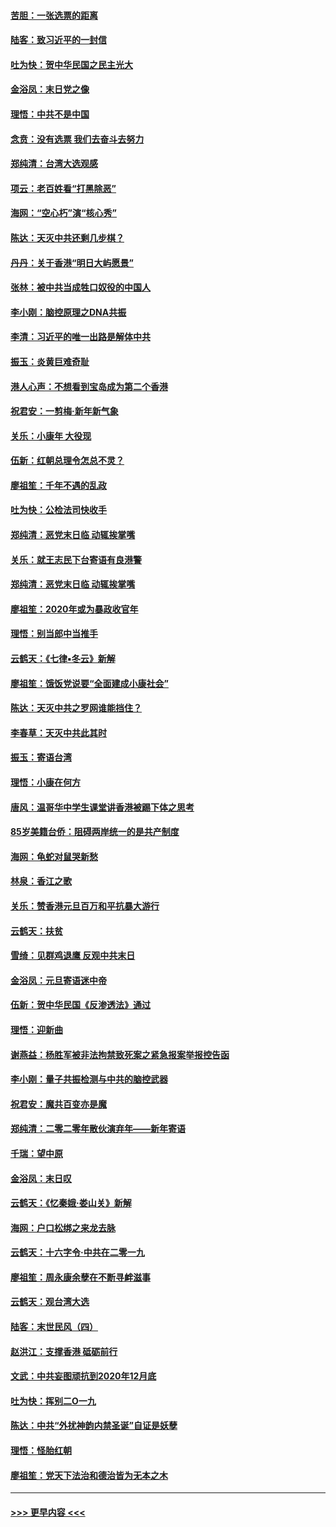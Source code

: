 #### [苦胆：一张选票的距离](../pages/nsc993/n11788914.md?t=01131022) 
#### [陆客：致习近平的一封信](../pages/nsc993/n11788867.md?t=01131022) 
#### [吐为快：贺中华民国之民主光大](../pages/nsc993/n11788618.md?t=01131022) 
#### [金浴凤：末日党之像](../pages/nsc993/n11787475.md?t=01131022) 
#### [理悟：中共不是中国](../pages/nsc993/n11787463.md?t=01131022) 
#### [念贲：没有选票  我们去奋斗去努力](../pages/nsc993/n11787398.md?t=01131022) 
#### [郑纯清：台湾大选观感](../pages/nsc993/n11786210.md?t=01131022) 
#### [项云：老百姓看“打黑除恶”](../pages/nsc993/n11785398.md?t=01131022) 
#### [海网：“空心朽”演“核心秀”](../pages/nsc993/n11783874.md?t=01131022) 
#### [陈达：天灭中共还剩几步棋？](../pages/nsc993/n11783719.md?t=01131022) 
#### [丹丹：关于香港“明日大屿愿景”](../pages/nsc993/n11783273.md?t=01131022) 
#### [张林：被中共当成牲口奴役的中国人](../pages/nsc993/n11782397.md?t=01131022) 
#### [李小刚：脑控原理之DNA共振](../pages/nsc993/n11780962.md?t=01131022) 
#### [李清：习近平的唯一出路是解体中共](../pages/nsc993/n11780866.md?t=01131022) 
#### [振玉：炎黄巨难奇耻](../pages/nsc993/n11779632.md?t=01131022) 
#### [港人心声：不想看到宝岛成为第二个香港](../pages/nsc993/n11778817.md?t=01131022) 
#### [祝君安：一剪梅‧新年新气象](../pages/nsc993/n11776340.md?t=01131022) 
#### [关乐：小康年 大役现](../pages/nsc993/n11774213.md?t=01131022) 
#### [伍新：红朝总理令怎总不灵？](../pages/nsc993/n11770813.md?t=01131022) 
#### [廖祖笙：千年不遇的乱政](../pages/nsc993/n11770373.md?t=01131022) 
#### [吐为快：公检法司快收手](../pages/nsc993/n11770359.md?t=01131022) 
#### [郑纯清：恶党末日临 动辄挨掌嘴](../pages/nsc993/n11769912.md?t=01131022) 
#### [关乐：就王志民下台寄语有良港警](../pages/nsc993/n11769903.md?t=01131022) 
#### [郑纯清：恶党末日临 动辄挨掌嘴](../pages/nsc993/n11769356.md?t=01131022) 
#### [廖祖笙：2020年或为暴政收官年](../pages/nsc993/n11768216.md?t=01131022) 
#### [理悟：别当郎中当推手](../pages/nsc993/n11768243.md?t=01131022) 
#### [云鹤天：《七律▪冬云》新解](../pages/nsc993/n11768204.md?t=01131022) 
#### [廖祖笙：饿饭党说要“全面建成小康社会”](../pages/nsc993/n11767482.md?t=01131022) 
#### [陈达：天灭中共之罗网谁能挡住？](../pages/nsc993/n11767465.md?t=01131022) 
#### [李春草：天灭中共此其时](../pages/nsc993/n11767452.md?t=01131022) 
#### [振玉：寄语台湾](../pages/nsc993/n11767432.md?t=01131022) 
#### [理悟：小康在何方](../pages/nsc993/n11767394.md?t=01131022) 
#### [唐风：温哥华中学生课堂讲香港被踢下体之思考](../pages/nsc993/n11766848.md?t=01131022) 
#### [85岁美籍台侨：阻碍两岸统一的是共产制度](../pages/nsc993/n11765043.md?t=01131022) 
#### [海网：龟蛇对鼠哭新愁](../pages/nsc993/n11764895.md?t=01131022) 
#### [林泉：香江之歌](../pages/nsc993/n11764415.md?t=01131022) 
#### [关乐：赞香港元旦百万和平抗暴大游行](../pages/nsc993/n11764382.md?t=01131022) 
#### [云鹤天：扶贫](../pages/nsc993/n11764245.md?t=01131022) 
#### [雪绮：见群鸡退鹰  反观中共末日](../pages/nsc993/n11762112.md?t=01131022) 
#### [金浴凤：元旦寄语迷中帝](../pages/nsc993/n11761788.md?t=01131022) 
#### [伍新：贺中华民国《反渗透法》通过](../pages/nsc993/n11761994.md?t=01131022) 
#### [理悟：迎新曲](../pages/nsc993/n11761152.md?t=01131022) 
#### [谢燕益：杨胜军被非法拘禁致死案之紧急报案举报控告函](../pages/nsc993/n11756134.md?t=01131022) 
#### [李小刚：量子共振检测与中共的脑控武器](../pages/nsc993/n11754518.md?t=01131022) 
#### [祝君安：魔共百变亦是魔](../pages/nsc993/n11754469.md?t=01131022) 
#### [郑纯清：二零二零年散伙演弃年——新年寄语](../pages/nsc993/n11754195.md?t=01131022) 
#### [千瑞：望中原](../pages/nsc993/n11754159.md?t=01131022) 
#### [金浴凤：末日叹](../pages/nsc993/n11752359.md?t=01131022) 
#### [云鹤天：《忆秦娥‧娄山关》新解](../pages/nsc993/n11752348.md?t=01131022) 
#### [海网：户口松绑之来龙去脉](../pages/nsc993/n11752328.md?t=01131022) 
#### [云鹤天：十六字令‧中共在二零一九](../pages/nsc993/n11752305.md?t=01131022) 
#### [廖祖笙：周永康余孽在不断寻衅滋事](../pages/nsc993/n11751013.md?t=01131022) 
#### [云鹤天：观台湾大选](../pages/nsc993/n11751007.md?t=01131022) 
#### [陆客：末世民风（四）](../pages/nsc993/n11749203.md?t=01131022) 
#### [赵洪江：支撑香港 砥砺前行](../pages/nsc993/n11748482.md?t=01131022) 
#### [文武：中共妄图顽抗到2020年12月底](../pages/nsc993/n11748446.md?t=01131022) 
#### [吐为快：挥别二O一九](../pages/nsc993/n11748411.md?t=01131022) 
#### [陈达：中共“外扰神韵内禁圣诞”自证是妖孽](../pages/nsc993/n11748226.md?t=01131022) 
#### [理悟：怪胎红朝](../pages/nsc993/n11748206.md?t=01131022) 
#### [廖祖笙：党天下法治和德治皆为无本之木](../pages/nsc993/n11748135.md?t=01131022) 

----
#### [ >>> 更早内容 <<< ](../indexes/nsc993-earlier.md)
